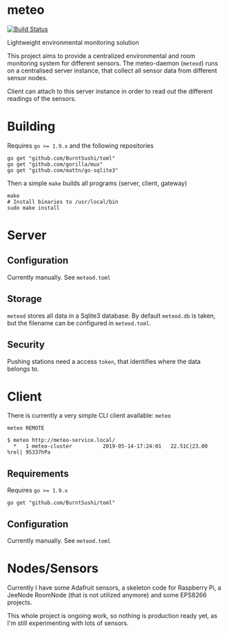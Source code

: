 # meteo

[![Build Status](https://travis-ci.org/grisu48/meteo.svg?branch=master)](https://travis-ci.org/grisu48/meteo)

Lightweight environmental monitoring solution

This project aims to provide a centralized environmental and room monitoring system for different sensors.
The meteo-daemon (`meteod`) runs on a centralised server instance, that collect all sensor data from different sensor nodes.

Client can attach to this server instance in order to read out the different readings of the sensors.

# Building

Requires `go >= 1.9.x` and the following repositories

    go get "github.com/BurntSushi/toml"
    go get "github.com/gorilla/mux"
    go get "github.com/mattn/go-sqlite3"

Then a simple `make` builds all programs (server, client, gateway)

    make
    # Install binaries to /usr/local/bin
    sudo make install

# Server

## Configuration

Currently manually. See `meteod.toml`

## Storage

`meteod` stores all data in a Sqlite3 database. By default `meteod.db` is taken, but the filename can be configured in `meteod.toml`.

## Security

Pushing stations need a access `token`, that identifies where the data belongs to.

# Client

There is currently a very simple CLI client available: `meteo`

    meteo REMOTE
    
    $ meteo http://meteo-service.local/
      *   1 meteo-cluster          2019-05-14-17:24:01   22.51C|23.00 %rel| 95337hPa

## Requirements

Requires `go >= 1.9.x`

    go get "github.com/BurntSushi/toml"

## Configuration

Currently manually. See `meteod.toml`

# Nodes/Sensors

Currently I have some Adafruit sensors, a skeleton code for Raspberry Pi, a JeeNode RoomNode (that is not utilized anymore) and some EPS8266 projects.

This whole project is ongoing work, so nothing is production ready yet, as I'm still experimenting with lots of sensors.
